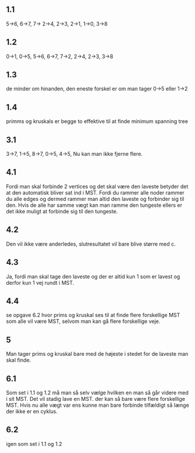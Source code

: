 ## 1.1
5->6, 6->7, 7-> 2->4, 2->3, 2->1, 1->0, 3->8

## 1.2
0->1, 0->5, 5->6, 6->7, 7->2, 2->4, 2->3, 3->8

## 1.3
de minder om hinanden, den eneste forskel er om man tager 0->5 eller 1->2

## 1.4
primms og kruskals er begge to effektive til at finde minimum spanning tree

## 3.1
3->7, 1->5, 8->7, 0->5, 4->5, Nu kan man ikke fjerne flere.


## 4.1
Fordi man skal forbinde 2 vertices og det skal være den laveste betyder det at den automatisk bliver sat ind i MST. Fordi du rammer alle noder rammer du alle edges og dermed rammer man altid den laveste og forbinder sig til den. Hvis de alle har samme vægt kan man ramme den tungeste ellers er det ikke muligt at forbinde sig til den tungeste. 

## 4.2
Den vil ikke være anderledes, slutresultatet vil bare blive større med c. 

## 4.3
Ja, fordi man skal tage den laveste og der er altid kun 1 som er lavest og derfor kun 1 vej rundt i MST. 

## 4.4
se opgave 6.2 hvor prims og kruskal ses til at finde flere forskellige MST som alle vil være MST, selvom man kan gå flere forskellige veje.

## 5
Man tager prims og kruskal bare med de højeste i stedet for de laveste man skal finde.

## 6.1
Som set i 1.1 og 1.2 må man så selv vælge hvilken en man så går videre med i sit MST. Det vil stadig lave en MST. der kan så bare være flere forskellige MST. Hvis nu alle vægt var ens kunne man bare forbinde tilfældigt så længe der ikke er en cyklus.

## 6.2
igen som set i 1.1 og 1.2